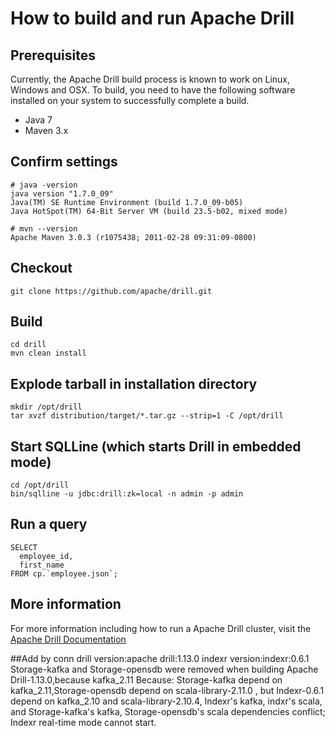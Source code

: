 # How to build and run Apache Drill

## Prerequisites

Currently, the Apache Drill build process is known to work on Linux, Windows and OSX.  To build, you need to have the following software installed on your system to successfully complete a build. 
  * Java 7
  * Maven 3.x

## Confirm settings
    # java -version
    java version "1.7.0_09"
    Java(TM) SE Runtime Environment (build 1.7.0_09-b05)
    Java HotSpot(TM) 64-Bit Server VM (build 23.5-b02, mixed mode)
    
    # mvn --version
    Apache Maven 3.0.3 (r1075438; 2011-02-28 09:31:09-0800)

## Checkout

    git clone https://github.com/apache/drill.git
    
## Build

    cd drill
    mvn clean install

## Explode tarball in installation directory
   
    mkdir /opt/drill
    tar xvzf distribution/target/*.tar.gz --strip=1 -C /opt/drill 

## Start SQLLine (which starts Drill in embedded mode)
    
    cd /opt/drill
    bin/sqlline -u jdbc:drill:zk=local -n admin -p admin

## Run a query

    SELECT 
      employee_id, 
      first_name
    FROM cp.`employee.json`; 
    
## More information 

For more information including how to run a Apache Drill cluster, visit the [Apache Drill Documentation](http://drill.apache.org/docs/)

##Add by conn
 drill version:apache drill:1.13.0
 indexr version:indexr:0.6.1
 Storage-kafka and Storage-opensdb were removed when building Apache Drill-1.13.0,because kafka_2.11
 Because:
   Storage-kafka depend on kafka_2.11,Storage-opensdb depend on scala-library-2.11.0 ,
 but Indexr-0.6.1 depend on kafka_2.10 and scala-library-2.10.4,
 Indexr's kafka, indxr's scala, and Storage-kafka's kafka, Storage-opensdb's scala dependencies conflict;
 Indexr real-time mode cannot start. 
